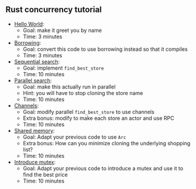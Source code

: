 ## Rust concurrency tutorial

- [Hello World](src/hello_world.rs):
    - Goal: make it greet you by name
    - Time: 3 minutes
- [Borrowing](src/borrowing.rs):
    - Goal: convert this code to use borrowing instead so that it compiles
    - Time: 3 minutes
- [Sequential search](src/sequential_search.rs):    
    - Goal: implement <code>find_best_store</code>
    - Time: 10 minutes
- [Parallel search](src/parallel_search.rs):
    - Goal: make this actually run in parallel
    - Hint: you will have to stop cloning the store name
    - Time: 10 minutes
- [Channels](src/channels.rs):    
    - Goal: modify parallel <code>find_best_store</code> to use channels
    - Extra bonus: modify to make each store an actor and use RPC 
    - Time: 10 minutes
- [Shared memory](src/shared_memory.rs):
    - Goal: Adapt your previous code to use `Arc`
    - Extra bonus: How can you minimize cloning the underlying shopping list?
    - Time: 10 minutes
- [Introduce mutex](src/mutex.rs):
    - Goal: Adapt your previous code to introduce a mutex and use it to find the best price
    - Time: 10 minutes
